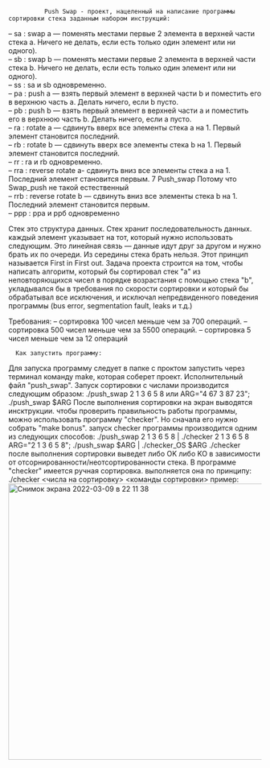               Push Swap - проект, нацеленный на написание программы сортировки стека заданным набором инструкций:
– sa : swap a — поменять местами первые 2 элемента в верхней части стека a. Ничего не делать, если есть только один элемент или ни одного).<br>
– sb : swap b — поменять местами первые 2 элемента в верхней части стека b. Ничего не делать, если есть только один элемент или ни одного).<br>
– ss : sa и sb одновременно.<br>
– pa : push a — взять первый элемент в верхней части b и поместить его в верхнюю часть a. Делать ничего, если b пусто.<br>
– pb : push b — взять первый элемент в верхней части a и поместить его в верхнюю часть b. Делать ничего, если a пусто.<br>
– ra : rotate a — сдвинуть вверх все элементы стека a на 1. Первый элемент становится последний.<br>
– rb : rotate b — сдвинуть вверх все элементы стека b на 1. Первый элемент становится последний.<br>
– rr : ra и rb одновременно.<br>
– rra : reverse rotate a- сдвинуть вниз все элементы стека a на 1. Последний элемент становится первым. 7 Push_swap Потому что Swap_push не такой естественный<br>
– rrb : reverse rotate b — сдвинуть вниз все элементы стека b на 1. Последний элемент становится первым.<br>
– ррр : рра и ррб одновременно<br>

Стек это структура данных. Стек хранит последовательность данных. каждый элемент указывает на тот, который нужно использовать следующим. Это линейная связь — данные идут друг за другом и нужно брать их по очереди. Из середины стека брать нельзя. Этот принцип называется First in First out.
Задача проекта строится на том, чтобы написать алгоритм, который бы сортировал стек "a" из неповторяющихся чисел в порядке возрастания с помощью стека "b", укладывался бы в требования по скорости сортировки и который бы обрабатывал все исключения, и исключал непредвиденного поведения программы (bus error, segmentation fault, leaks и т.д.)

Требования:
– сортировка 100 чисел меньше чем за 700 операций.
– сортировка 500 чисел меньше чем за 5500 операций.
– сортировка 5 чисел меньше чем за 12 операций

      Как запустить программу:
Для запуска программу следует в папке с проктом запустить через терминал команду make, которая соберет проект.
Исполнительный файл "push_swap". Запуск сортировки с числами производится следующим образом:
./push_swap 2 1 3 6 5 8
или
ARG="4 67 3 87 23"; ./push_swap $ARG
После выполнения сортировки на экран выводятся инсктрукции. чтобы проверить правильность работы программы, можно использовать программу "checker". Но сначала его нужно собрать "make bonus".
запуск checker программы производится одним из следующих способов:
./push_swap 2 1 3 6 5 8 | ./checker 2 1 3 6 5 8
ARG="2 1 3 6 5 8"; ./push_swap $ARG | ./checker_OS $ARG
./checker после выполнения сортировки выведет либо OK либо KO в зависимости от отсорнированности/неотсортированности стека.
В программе  "checker" имеется ручная сортировка. выполняется она по принципу:
./checker <числа на сортировку>
<команды сортировки>
пример:
<img width="549" alt="Снимок экрана 2022-03-09 в 22 11 38" src="https://user-images.githubusercontent.com/19801851/157514565-111f8f73-4883-4407-9390-b23e35e58d06.png">


